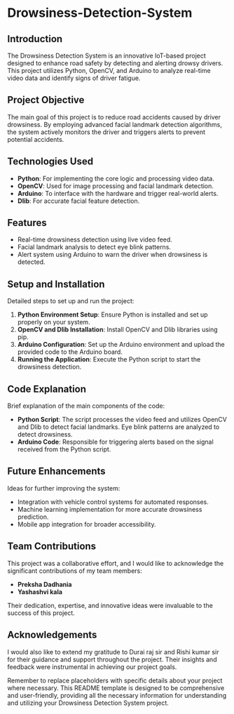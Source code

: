 # Drowsiness-Detection-System

## Introduction
The Drowsiness Detection System is an innovative IoT-based project designed to enhance road safety by detecting and alerting drowsy drivers. This project utilizes Python, OpenCV, and Arduino to analyze real-time video data and identify signs of driver fatigue.

## Project Objective
The main goal of this project is to reduce road accidents caused by driver drowsiness. By employing advanced facial landmark detection algorithms, the system actively monitors the driver and triggers alerts to prevent potential accidents.

## Technologies Used
- **Python**: For implementing the core logic and processing video data.
- **OpenCV**: Used for image processing and facial landmark detection.
- **Arduino**: To interface with the hardware and trigger real-world alerts.
- **Dlib**: For accurate facial feature detection.

## Features
- Real-time drowsiness detection using live video feed.
- Facial landmark analysis to detect eye blink patterns.
- Alert system using Arduino to warn the driver when drowsiness is detected.

## Setup and Installation
Detailed steps to set up and run the project:

1. **Python Environment Setup**: Ensure Python is installed and set up properly on your system.
2. **OpenCV and Dlib Installation**: Install OpenCV and Dlib libraries using pip.
3. **Arduino Configuration**: Set up the Arduino environment and upload the provided code to the Arduino board.
4. **Running the Application**: Execute the Python script to start the drowsiness detection.

## Code Explanation
Brief explanation of the main components of the code:

- **Python Script**: The script processes the video feed and utilizes OpenCV and Dlib to detect facial landmarks. Eye blink patterns are analyzed to detect drowsiness.
- **Arduino Code**: Responsible for triggering alerts based on the signal received from the Python script.

## Future Enhancements
Ideas for further improving the system:

- Integration with vehicle control systems for automated responses.
- Machine learning implementation for more accurate drowsiness prediction.
- Mobile app integration for broader accessibility.

## Team Contributions

This project was a collaborative effort, and I would like to acknowledge the significant contributions of my team members:

- **Preksha Dadhania**
- **Yashashvi kala**

Their dedication, expertise, and innovative ideas were invaluable to the success of this project.

## Acknowledgements

I would also like to extend my gratitude to Durai raj sir and Rishi kumar sir for their guidance and support throughout the project. Their insights and feedback were instrumental in achieving our project goals.


Remember to replace placeholders with specific details about your project where necessary. This README template is designed to be comprehensive and user-friendly, providing all the necessary information for understanding and utilizing your Drowsiness Detection System project.
